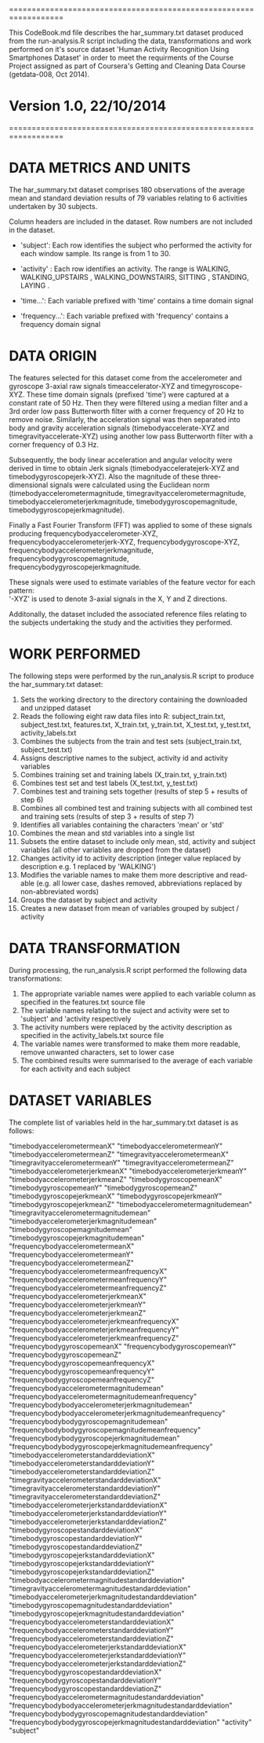 ==================================================================

This CodeBook.md file describes the har_summary.txt dataset produced from the run-analysis.R script including the data,
transformations and work performed on it's source dataset 'Human Activity Recognition Using Smartphones Dataset'
in order to meet the requirments of the Course Project assigned as part of Coursera's Getting and 
Cleaning Data Course (getdata-008, Oct 2014).

Version 1.0, 22/10/2014
==================================================================
==================================================================

DATA METRICS AND UNITS
======================
The har_summary.txt dataset comprises 180 observations of the average mean and standard deviation results of 79 variables
relating to 6 activities undertaken by 30 subjects.

Column headers are included in the dataset.
Row numbers are not included in the dataset.

- 'subject': Each row identifies the subject who performed the activity for each window sample. Its range is from 1 to 30. 

- 'activity' : Each row identifies an activity. The range is WALKING, WALKING_UPSTAIRS
, WALKING_DOWNSTAIRS, SITTING
, STANDING, LAYING
.

- 'time...': Each variable prefixed with 'time' contains a time domain signal

- 'frequency...': Each variable prefixed with 'frequency' contains a frequency domain signal

DATA ORIGIN
================
The features selected for this dataset come from the accelerometer and gyroscope 3-axial raw signals timeaccelerator-XYZ and timegyroscope-XYZ.
These time domain signals (prefixed 'time') were captured at a constant rate of 50 Hz. Then they were filtered using a median
filter and a 3rd order low pass Butterworth filter with a corner frequency of 20 Hz to remove noise. Similarly, the acceleration
signal was then separated into body and gravity acceleration signals (timebodyaccelerate-XYZ and timegravityaccelerate-XYZ) using
another low pass Butterworth filter with a corner frequency of 0.3 Hz. 

Subsequently, the body linear acceleration and angular velocity were derived in time to obtain Jerk signals (timebodyacceleratejerk-XYZ and
timebodygyroscopejerk-XYZ). Also the magnitude of these three-dimensional signals were calculated using the Euclidean norm 
(timebodyaccelerometermagnitude, timegravityaccelerometermagnitude, timebodyaccelerometerjerkmagnitude,
timebodygyroscopemagnitude, timebodygyroscopejerkmagnitude). 

Finally a Fast Fourier Transform (FFT) was applied to some of these signals producing frequencybodyaccelerometer-XYZ, 
frequencybodyaccelerometerjerk-XYZ, frequencybodygyroscope-XYZ, frequencybodyaccelerometerjerkmagnitude,
frequencybodygyroscopemagnitude, frequencybodygyroscopejerkmagnitude. 

These signals were used to estimate variables of the feature vector for each pattern:  
'-XYZ' is used to denote 3-axial signals in the X, Y and Z directions.

Additonally, the dataset included the associated reference files relating to the subjects undertaking the study and the activities
they performed.

WORK PERFORMED
==============

The following steps were performed by the run_analysis.R script to produce the har_summary.txt dataset:

1. Sets the working directory to the directory containing the downloaded and unzipped dataset
2. Reads the following eight raw data files into R:
	subject_train.txt, subject_test.txt, features.txt, X_train.txt, y_train.txt, X_test.txt,
	y_test.txt, activity_labels.txt
3. Combines the subjects from the train and test sets (subject_train.txt, subject_test.txt)
4. Assigns descriptive names to the subject, activity id and activity variables
5. Combines training set and training labels (X_train.txt, y_train.txt)
6. Combines test set and test labels (X_test.txt, y_test.txt)
7. Combines test and training sets together (results of step 5 + results of step 6)
8. Combines all combined test and training subjects with all combined test and training sets (results of step 3 + results of step 7)
9. Identifies all variables containing the characters 'mean' or 'std'
10. Combines the mean and std variables into a single list
11. Subsets the entire dataset to include only mean, std, activity and subject variables (all other variables are dropped from the dataset)
12. Changes activity id to activity description (integer value replaced by description e.g. 1 replaced by 'WALKING')
13. Modifies the variable names to make them more descriptive and read-able (e.g. all lower case, dashes removed, abbreviations replaced by non-abbreviated words)
14. Groups the dataset by subject and activity
15. Creates a new dataset from mean of variables grouped by subject / activity

DATA TRANSFORMATION
===================
During processing, the run_analysis.R script performed the following data transformations:

1. The appropriate variable names were applied to each variable column as specified in the features.txt source file
2. The variable names relating to the suject and activity were set to 'subject' and 'activity respectively
3. The activity numbers were replaced by the activity description as specified in the activity_labels.txt source file
4. The variable names were transformed to make them more readable, remove unwanted characters, set to lower case
5. The combined results were summarised to the average of each variable for each activity and each subject

DATASET VARIABLES
=================
The complete list of variables held in the har_summary.txt dataset is as follows:

"timebodyaccelerometermeanX"
"timebodyaccelerometermeanY"                                  
"timebodyaccelerometermeanZ"
"timegravityaccelerometermeanX"                               
"timegravityaccelerometermeanY"
"timegravityaccelerometermeanZ"                               
"timebodyaccelerometerjerkmeanX"
"timebodyaccelerometerjerkmeanY"                              
"timebodyaccelerometerjerkmeanZ"
"timebodygyroscopemeanX"
"timebodygyroscopemeanY"
"timebodygyroscopemeanZ"                                      
"timebodygyroscopejerkmeanX"
"timebodygyroscopejerkmeanY"
"timebodygyroscopejerkmeanZ"
"timebodyaccelerometermagnitudemean"
"timegravityaccelerometermagnitudemean"
"timebodyaccelerometerjerkmagnitudemean"
"timebodygyroscopemagnitudemean"
"timebodygyroscopejerkmagnitudemean"
"frequencybodyaccelerometermeanX"
"frequencybodyaccelerometermeanY"
"frequencybodyaccelerometermeanZ"
"frequencybodyaccelerometermeanfrequencyX"
"frequencybodyaccelerometermeanfrequencyY"
"frequencybodyaccelerometermeanfrequencyZ"
"frequencybodyaccelerometerjerkmeanX"
"frequencybodyaccelerometerjerkmeanY"
"frequencybodyaccelerometerjerkmeanZ"
"frequencybodyaccelerometerjerkmeanfrequencyX"                
"frequencybodyaccelerometerjerkmeanfrequencyY"
"frequencybodyaccelerometerjerkmeanfrequencyZ"                
"frequencybodygyroscopemeanX"
"frequencybodygyroscopemeanY"                                 
"frequencybodygyroscopemeanZ"
"frequencybodygyroscopemeanfrequencyX"                        
"frequencybodygyroscopemeanfrequencyY"
"frequencybodygyroscopemeanfrequencyZ"                        
"frequencybodyaccelerometermagnitudemean"
"frequencybodyaccelerometermagnitudemeanfrequency"            
"frequencybodybodyaccelerometerjerkmagnitudemean"
"frequencybodybodyaccelerometerjerkmagnitudemeanfrequency"    
"frequencybodybodygyroscopemagnitudemean"
"frequencybodybodygyroscopemagnitudemeanfrequency"            
"frequencybodybodygyroscopejerkmagnitudemean"
"frequencybodybodygyroscopejerkmagnitudemeanfrequency"        
"timebodyaccelerometerstandarddeviationX"
"timebodyaccelerometerstandarddeviationY"                     
"timebodyaccelerometerstandarddeviationZ"
"timegravityaccelerometerstandarddeviationX"                  
"timegravityaccelerometerstandarddeviationY"
"timegravityaccelerometerstandarddeviationZ"                  
"timebodyaccelerometerjerkstandarddeviationX"
"timebodyaccelerometerjerkstandarddeviationY"                 
"timebodyaccelerometerjerkstandarddeviationZ"
"timebodygyroscopestandarddeviationX"                         
"timebodygyroscopestandarddeviationY"
"timebodygyroscopestandarddeviationZ"                         
"timebodygyroscopejerkstandarddeviationX"
"timebodygyroscopejerkstandarddeviationY"                     
"timebodygyroscopejerkstandarddeviationZ"
"timebodyaccelerometermagnitudestandarddeviation"             
"timegravityaccelerometermagnitudestandarddeviation"
"timebodyaccelerometerjerkmagnitudestandarddeviation"         
"timebodygyroscopemagnitudestandarddeviation"
"timebodygyroscopejerkmagnitudestandarddeviation"             
"frequencybodyaccelerometerstandarddeviationX"
"frequencybodyaccelerometerstandarddeviationY"                
"frequencybodyaccelerometerstandarddeviationZ"
"frequencybodyaccelerometerjerkstandarddeviationX"            
"frequencybodyaccelerometerjerkstandarddeviationY"
"frequencybodyaccelerometerjerkstandarddeviationZ"            
"frequencybodygyroscopestandarddeviationX"
"frequencybodygyroscopestandarddeviationY"                    
"frequencybodygyroscopestandarddeviationZ"
"frequencybodyaccelerometermagnitudestandarddeviation"        
"frequencybodybodyaccelerometerjerkmagnitudestandarddeviation"
"frequencybodybodygyroscopemagnitudestandarddeviation"        
"frequencybodybodygyroscopejerkmagnitudestandarddeviation"
"activity"                                                    
"subject"